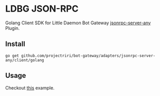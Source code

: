 # LDBG JSON-RPC

Golang Client SDK for Little Daemon Bot Gateway 
[jsonrpc-server-any](https://projectriri.github.io/bot-gateway/docs/Plugins.html#jsonrpc-server-any) Plugin.

## Install

```
go get github.com/projectriri/bot-gateway/adapters/jsonrpc-server-any/client/golang
```

## Usage

Checkout [this](https://github.com/projectriri/bot-gateway/blob/master/adapters/jsonrpc-server-any/client/golang/example/main.go) example.
